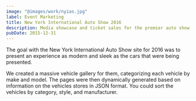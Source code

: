 ```yaml
---
image: "@images/work/nyias.jpg"
label: Event Marketing
title: New York International Auto Show 2016
description: Media showcase and ticket sales for the premier auto show in NYC.
pubDate: 2015-12-31
---
```


The goal with the New York International Auto Show site for 2016 was to present an experience as modern and sleek as the cars that were being presented.

We created a massive vehicle gallery for them, categorizing each vehicle by make and model. The pages were then dynamically generated based on information on the vehicles stores in JSON format. You could sort the vehicles by category, style, and manufacturer.
